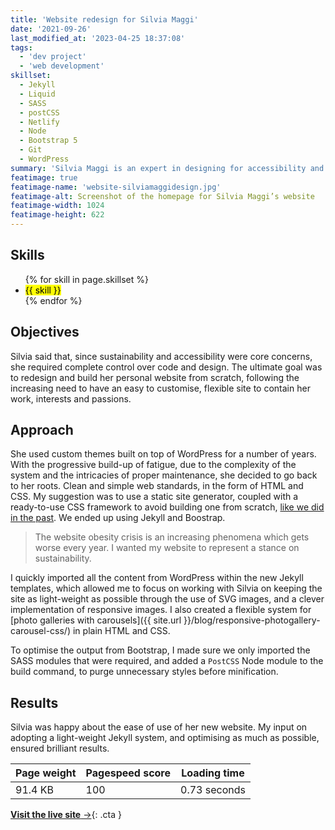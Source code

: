 ```yaml
---
title: 'Website redesign for Silvia Maggi'
date: '2021-09-26'
last_modified_at: '2023-04-25 18:37:08'
tags:
  - 'dev project'
  - 'web development'
skillset:
  - Jekyll
  - Liquid
  - SASS
  - postCSS
  - Netlify
  - Node
  - Bootstrap 5
  - Git
  - WordPress
summary: 'Silvia Maggi is an expert in designing for accessibility and usability. Curator of the inspiration series ‘Design, Digested’.'
featimage: true
featimage-name: 'website-silviamaggidesign.jpg'
featimage-alt: Screenshot of the homepage for Silvia Maggi’s website
featimage-width: 1024
featimage-height: 622
---
```

## Skills

<ul class="list-inline">
  {% for skill in page.skillset %}
  <li><mark>{{ skill }}</mark></li>
  {% endfor %}
</ul>

## Objectives

Silvia said that, since sustainability and accessibility were core concerns, she required complete control over code and design. The ultimate goal was to redesign and build her personal website from scratch, following the increasing need to have an easy to customise, flexible site to contain her work, interests and passions.

## Approach

She used custom themes built on top of WordPress for a number of years. With the progressive build-up of fatigue, due to the complexity of the system and the intricacies of proper maintenance, she decided to go back to her roots. Clean and simple web standards, in the form of HTML and CSS. My suggestion was to use a static site generator, coupled with a ready-to-use CSS framework to avoid building one from scratch, [like we did in the past](/blog/a-modern-workflow-for-the-multi-device-web/). We ended up using Jekyll and Boostrap.

> The website obesity crisis is an increasing phenomena which gets worse every year. I wanted my website to represent a stance on sustainability.

I quickly imported all the content from WordPress within the new Jekyll templates, which allowed me to focus on working with Silvia on keeping the site as light-weight as possible through the use of SVG images, and a clever implementation of responsive images. I also created a flexible system for [photo galleries with carousels]({{ site.url }}/blog/responsive-photogallery-carousel-css/) in plain HTML and CSS.

To optimise the output from Bootstrap, I made sure we only imported the SASS modules that were required, and added a `PostCSS` Node module to the build command, to purge unnecessary styles before minification.

## Results

Silvia was happy about the ease of use of her new website. My input on adopting a light-weight Jekyll system, and optimising as much as possible, ensured brilliant results.

| Page weight | Pagespeed score | Loading time |
| ----------- | --------------- | ------------ |
| 91.4 KB     | 100             | 0.73 seconds |

[**Visit the live site**&nbsp;&rarr;](https://silviamaggidesign.com/){: .cta }